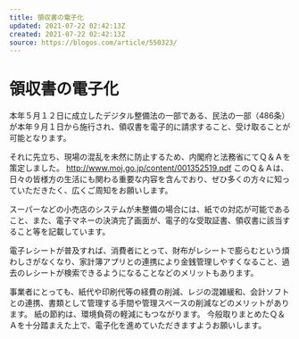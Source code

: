 ```yaml
---
title: 領収書の電子化
updated: 2021-07-22 02:42:13Z
created: 2021-07-22 02:42:13Z
source: https://blogos.com/article/550323/
---
```


# 領収書の電子化

本年５月１２日に成立したデジタル整備法の一部である、民法の一部（486条）が本年９月１日から施行され、領収書を電子的に請求すること、受け取ることが可能となります。

それに先立ち、現場の混乱を未然に防止するため、内閣府と法務省にてＱ＆Ａを策定しました。
http://www.moj.go.jp/content/001352519.pdf
このＱ＆Ａは、日々の皆様方の生活にも関わる重要な内容を含んでおり、ぜひ多くの方々に知っていただきたく、広くご周知をお願いします。

スーパーなどの小売店のシステムが未整備の場合には、紙での対応が可能であること、また、電子マネーの決済完了画面が、電子的な受取証書、領収書に該当すること等を記載しています。

電子レシートが普及すれば、消費者にとって、財布がレシートで膨らむという煩わしさがなくなり、家計簿アプリとの連携により金銭管理しやすくなること、過去のレシートが検索できるようになることなどのメリットもあります。

事業者にとっても、紙代や印刷代等の経費の削減、レジの混雑緩和、会計ソフトとの連携、書類として管理する手間や管理スペースの削減などのメリットがあります。
紙の節約は、環境負荷の軽減にもつながります。
今般取りまとめたＱ＆Ａを十分踏まえた上で、電子化を進めていただきますようお願いします。